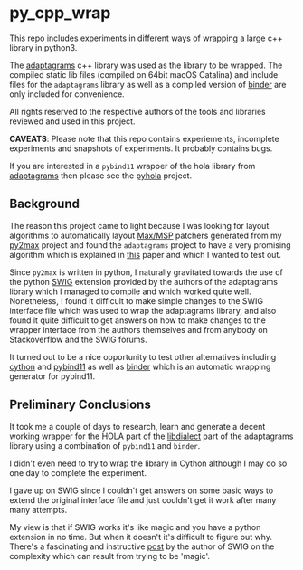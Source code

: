# py_cpp_wrap

This repo includes experiments in different ways of wrapping a large c++ library in python3.

The [adaptagrams](https://github.com/mjwybrow/adaptagrams) c++ library was used as the library to be wrapped. The compiled static lib files (compiled on 64bit macOS Catalina) and include files for the `adaptagrams` library as well as a compiled version of [binder](https://github.com/RosettaCommons/binder) are only included for convenience.

All rights reserved to the respective authors of the tools and libraries reviewed and used in this project.

**CAVEATS**: Please note that this repo contains experiements, incomplete experiments and snapshots of experiments. It probably contains bugs.

If you are interested in a `pybind11` wrapper of the hola library from [adaptagrams](https://github.com/mjwybrow/adaptagrams) then please see the [pyhola](https://github.com/shakfu/pyhola) project.

## Background

The reason this project came to light because I was looking for layout algorithms to automatically layout [Max/MSP](https://cycling74.com/products/max) patchers generated from my [py2max](https://github.com/shakfu/py2max) project and found the `adaptagrams` project to have a very promising algorithm which is explained in [this](https://skieffer.info/publications/kieffer2016hola.pdf) paper and which I wanted to test out.

Since `py2max` is written in python, I naturally gravitated towards the use of the python [SWIG](http://swig.org) extension provided by the authors of the adaptagrams library which I managed to compile and which worked quite well. Nonetheless, I found it difficult to make simple changes to the SWIG interface file which was used to wrap the adaptagrams library, and also found it quite difficult to get answers on how to make changes to the wrapper interface from the authors themselves and from anybody on Stackoverflow and the SWIG forums.

It turned out to be a nice opportunity to test other alternatives including [cython](http://cython.org) and [pybind11](https://pybind11.readthedocs.io/en/stable/) as well as [binder](https://github.com/RosettaCommons/binder) which is an automatic wrapping generator for pybind11.

## Preliminary Conclusions

It took me a couple of days to research, learn and generate a decent working wrapper for the HOLA part of the [libdialect](http://www.adaptagrams.org/documentation/libdialect.html) part of the adaptagrams library using a combination of `pybind11` and `binder`.

I didn't even need to try to wrap the library in Cython although I may do so one day to complete the experiment.

I gave up on SWIG since I couldn't get answers on some basic ways to extend the original interface file and just couldn't get it work after many many attempts.

My view is that if SWIG works it's like magic and you have a python extension in no time. But when it doesn't it's difficult to figure out why. There's a fascinating and instructive [post](https://code.activestate.com/lists/python-dev/109281) by the author of SWIG on the complexity which can result from trying to be 'magic'.

